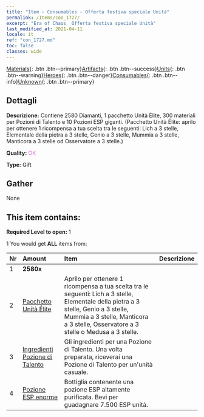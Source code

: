 ```yaml
---
title: "Item - Consumables - Offerta festiva speciale Unità"
permalink: /Items/con_1727/
excerpt: "Era of Chaos  Offerta festiva speciale Unità"
last_modified_at: 2021-04-11
locale: it
ref: "con_1727.md"
toc: false
classes: wide
---
```

 [Materials](/it/Items/){: .btn .btn--primary}[Artifacts](/it/Items/Artifacts/){: .btn .btn--success}[Units](/it/Items/Units/){: .btn .btn--warning}[Heroes](/it/Items/Heroes/){: .btn .btn--danger}[Consumables](/it/Items/Consumables/){: .btn .btn--info}[Unknown](/it/Items/Unknown/){: .btn .btn--primary}

## Dettagli
 **Descrizione:** Contiene 2580 Diamanti, 1 pacchetto Unità Élite, 300 materiali per Pozioni di Talento e 10 Pozioni ESP giganti. (Pacchetto Unità Élite: aprilo per ottenere 1 ricompensa a tua scelta tra le seguenti: Lich a 3 stelle, Elementale della pietra a 3 stelle, Genio a 3 stelle, Mummia a 3 stelle, Manticora a 3 stelle od Osservatore a 3 stelle.)

 **Quality:** <span style="color: #DA70D6">OK</span>

 **Type:** Gift

## Gather

  None

## This item contains:

 **Required Level to open:** 1

 1 You would get **ALL** items  from:

  | Nr | Amount |     Item    | Descrizione |
  |:---|:-------|:------------|:-----------:|
  | 1 |  **2580x** | <i class="fas fa-gem"/> |  | 
  | 2 | [Pacchetto Unità Élite](/it/Items/con_1713/) | Aprilo per ottenere 1 ricompensa a tua scelta tra le seguenti: Lich a 3 stelle, Elementale della pietra a 3 stelle, Genio a 3 stelle, Mummia a 3 stelle, Manticora a 3 stelle, Osservatore a 3 stelle o Medusa a 3 stelle. | 
  | 3 | [Ingredienti Pozione di Talento](/it/Items/con_1120/) | Gli ingredienti per una Pozione di Talento. Una volta preparata, riceverai una Pozione di Talento per un'unità casuale. | 
  | 4 | [Pozione ESP enorme](/it/Items/con_703/) | Bottiglia contenente una pozione ESP altamente purificata. Bevi per guadagnare 7.500 ESP unità. | 
